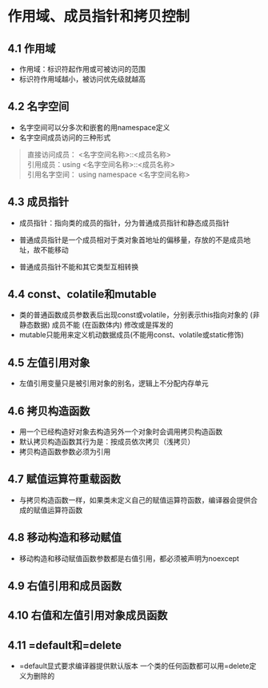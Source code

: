 # 作用域、成员指针和拷贝控制

## 4.1 作用域

- 作用域：标识符起作用或可被访问的范围
- 标识符作用域越小，被访问优先级就越高

## 4.2 名字空间

- 名字空间可以分多次和嵌套的用namespace定义
- 名字空间成员访问的三种形式
> 直接访问成员： <名字空间名称>::<成员名称>  
> 引用成员：using <名字空间名称>::<成员名称>  
> 引用名字空间： using namespace <名字空间名称>

## 4.3 成员指针

- 成员指针：指向类的成员的指针，分为普通成员指针和静态成员指针

- 普通成员指针是一个成员相对于类对象首地址的偏移量，存放的不是成员地址，故不能移动
- 普通成员指针不能和其它类型互相转换


## 4.4 const、colatile和mutable

- 类的普通函数成员参数表后出现const或volatile，分别表示this指向对象的 (非静态数据) 成员不能 (在函数体内) 修改或是挥发的
- mutable只能用来定义机动数据成员(不能用const、volatile或static修饰)

## 4.5 左值引用对象

- 左值引用变量只是被引用对象的别名，逻辑上不分配内存单元

## 4.6 拷贝构造函数

- 用一个已经构造好对象去构造另外一个对象时会调用拷贝构造函数
- 默认拷贝构造函数其行为是：按成员依次拷贝（浅拷贝）
- 拷贝构造函数参数必须为引用

## 4.7 赋值运算符重载函数

- 与拷贝构造函数一样，如果类未定义自己的赋值运算符函数，编译器会提供合成的赋值运算符函数

## 4.8 移动构造和移动赋值

- 移动构造和移动赋值函数参数都是右值引用，都必须被声明为noexcept

## 4.9 右值引用和成员函数

## 4.10 右值和左值引用对象成员函数

## 4.11 =default和=delete

- =default显式要求编译器提供默认版本
一个类的任何函数都可以用=delete定义为删除的